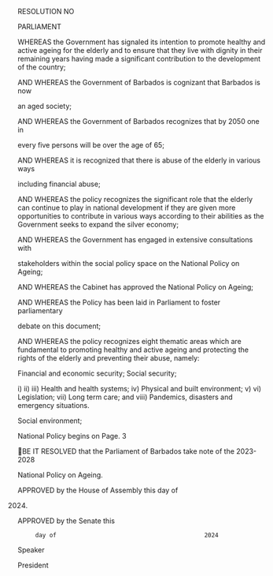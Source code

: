 RESOLUTION NO

PARLIAMENT

WHEREAS  the  Government  has  signaled  its  intention  to  promote  healthy  and
active ageing for the elderly and to ensure that they live with dignity in their remaining
years having made a significant contribution to the development of the country;

AND WHEREAS the Government of Barbados is cognizant that Barbados is now

an aged society;

AND WHEREAS the Government of Barbados recognizes that by 2050 one in

every five persons will be over the age of 65;

AND WHEREAS it is recognized that there is abuse of the elderly in various ways

including financial abuse;

AND WHEREAS the policy recognizes the significant role that the elderly can
continue to play in national development if they are given more opportunities to contribute
in various ways according to their abilities as the Government seeks to expand the silver
economy;

AND WHEREAS the Government has engaged in extensive consultations with

stakeholders within the social policy space on the National Policy on Ageing;

AND WHEREAS the Cabinet has approved the National Policy on Ageing;

AND  WHEREAS  the  Policy  has  been  laid  in  Parliament  to  foster  parliamentary

debate on this document;

AND WHEREAS the policy recognizes eight thematic areas which are fundamental
to  promoting  healthy  and  active  ageing  and  protecting  the  rights  of  the  elderly  and
preventing their abuse, namely:

Financial and economic security;
Social security;

i)
ii)
iii)  Health and health systems;
iv)  Physical and built environment;
v)
vi)  Legislation;
vii)  Long term care; and
viii)  Pandemics, disasters and emergency situations.

Social environment;

National Policy begins on Page. 3

BE IT RESOLVED that the Parliament of Barbados take note of the 2023-2028

National Policy on Ageing.

APPROVED by the House of Assembly this             day of

2024.

APPROVED by the Senate this

         day of                                          2024

Speaker

President

